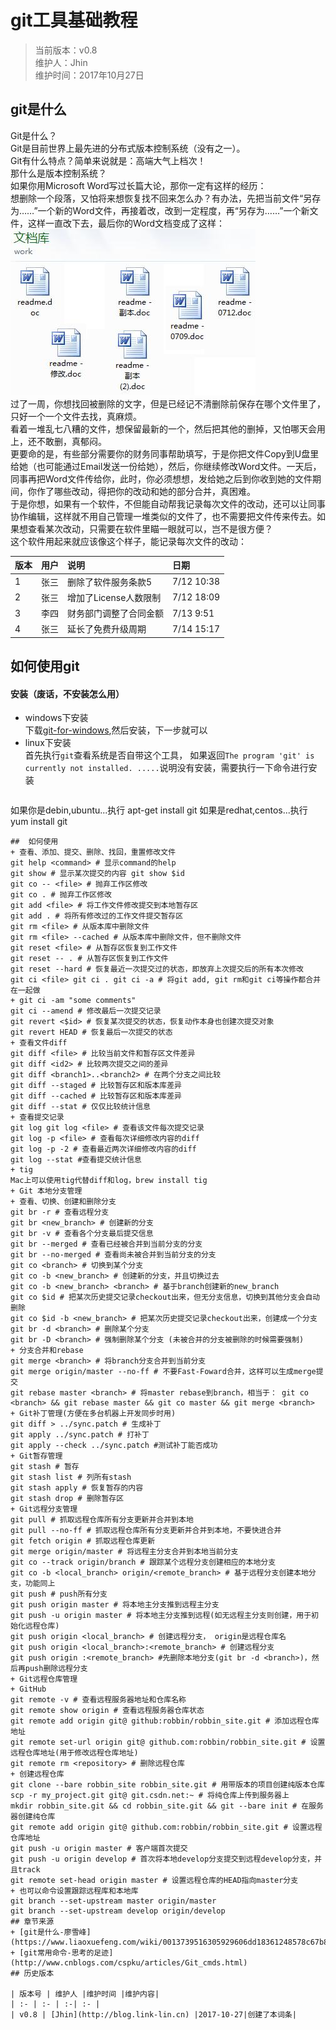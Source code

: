# git工具基础教程
>当前版本：v0.8  
>维护人：Jhin  
>维护时间：2017年10月27日

## git是什么
Git是什么？  
Git是目前世界上最先进的分布式版本控制系统（没有之一）。  
Git有什么特点？简单来说就是：高端大气上档次！  
那什么是版本控制系统？  
如果你用Microsoft Word写过长篇大论，那你一定有这样的经历：  
想删除一个段落，又怕将来想恢复找不回来怎么办？有办法，先把当前文件“另存为……”一个新的Word文件，再接着改，改到一定程度，再“另存为……”一个新文件，这样一直改下去，最后你的Word文档变成了这样：  
![word创建多个版本](/wiki/image/git-word-0.jpg "关于word创建多个版本的图片")  
过了一周，你想找回被删除的文字，但是已经记不清删除前保存在哪个文件里了，只好一个一个文件去找，真麻烦。  
看着一堆乱七八糟的文件，想保留最新的一个，然后把其他的删掉，又怕哪天会用上，还不敢删，真郁闷。  
更要命的是，有些部分需要你的财务同事帮助填写，于是你把文件Copy到U盘里给她（也可能通过Email发送一份给她），然后，你继续修改Word文件。一天后，同事再把Word文件传给你，此时，你必须想想，发给她之后到你收到她的文件期间，你作了哪些改动，得把你的改动和她的部分合并，真困难。  
于是你想，如果有一个软件，不但能自动帮我记录每次文件的改动，还可以让同事协作编辑，这样就不用自己管理一堆类似的文件了，也不需要把文件传来传去。如果想查看某次改动，只需要在软件里瞄一眼就可以，岂不是很方便？  
这个软件用起来就应该像这个样子，能记录每次文件的改动：

|版本|	用户|	说明|	日期|
|:-|:-|:-|:-|
|1|	张三|	删除了软件服务条款5|	7/12 10:38|
|2|	张三|	增加了License人数限制|	7/12 18:09|
|3|	李四|	财务部门调整了合同金额|	7/13 9:51|
|4|	张三|	延长了免费升级周期|	7/14 15:17|
## 如何使用git
#### 安装（废话，不安装怎么用）
+ windows下安装  
  下载[git-for-windows](https://git-for-windows.github.io/),然后安装，下一步就可以
+ linux下安装  
  首先执行```git```查看系统是否自带这个工具，
  如果返回```The program 'git' is currently not installed. .....```说明没有安装，需要执行一下命令进行安装
  ```
如果你是debin,ubuntu...执行
apt-get install git
如果是redhat,centos...执行
yum install git
  ```
##  如何使用
+ 查看、添加、提交、删除、找回，重置修改文件  
git help <command> # 显示command的help  
git show # 显示某次提交的内容 git show $id  
git co -- <file> # 抛弃工作区修改  
git co . # 抛弃工作区修改  
git add <file> # 将工作文件修改提交到本地暂存区  
git add . # 将所有修改过的工作文件提交暂存区  
git rm <file> # 从版本库中删除文件  
git rm <file> --cached # 从版本库中删除文件，但不删除文件  
git reset <file> # 从暂存区恢复到工作文件  
git reset -- . # 从暂存区恢复到工作文件  
git reset --hard # 恢复最近一次提交过的状态，即放弃上次提交后的所有本次修改  
git ci <file> git ci . git ci -a # 将git add, git rm和git ci等操作都合并在一起做  
+ git ci -am "some comments"  
git ci --amend # 修改最后一次提交记录  
git revert <$id> # 恢复某次提交的状态，恢复动作本身也创建次提交对象  
git revert HEAD # 恢复最后一次提交的状态  
+ 查看文件diff  
git diff <file> # 比较当前文件和暂存区文件差异  
git diff <id2> # 比较两次提交之间的差异  
git diff <branch1>..<branch2> # 在两个分支之间比较  
git diff --staged # 比较暂存区和版本库差异  
git diff --cached # 比较暂存区和版本库差异  
git diff --stat # 仅仅比较统计信息  
+ 查看提交记录  
git log git log <file> # 查看该文件每次提交记录  
git log -p <file> # 查看每次详细修改内容的diff  
git log -p -2 # 查看最近两次详细修改内容的diff  
git log --stat #查看提交统计信息  
+ tig  
Mac上可以使用tig代替diff和log，brew install tig  
+ Git 本地分支管理  
  + 查看、切换、创建和删除分支  
git br -r # 查看远程分支  
git br <new_branch> # 创建新的分支  
git br -v # 查看各个分支最后提交信息  
git br --merged # 查看已经被合并到当前分支的分支  
git br --no-merged # 查看尚未被合并到当前分支的分支  
git co <branch> # 切换到某个分支  
git co -b <new_branch> # 创建新的分支，并且切换过去  
git co -b <new_branch> <branch> # 基于branch创建新的new_branch  
git co $id # 把某次历史提交记录checkout出来，但无分支信息，切换到其他分支会自动删除  
git co $id -b <new_branch> # 把某次历史提交记录checkout出来，创建成一个分支  
git br -d <branch> # 删除某个分支  
git br -D <branch> # 强制删除某个分支 (未被合并的分支被删除的时候需要强制)  
  + 分支合并和rebase  
git merge <branch> # 将branch分支合并到当前分支  
git merge origin/master --no-ff # 不要Fast-Foward合并，这样可以生成merge提交  
git rebase master <branch> # 将master rebase到branch，相当于： git co <branch> && git rebase master && git co master && git merge <branch>  
  + Git补丁管理(方便在多台机器上开发同步时用)  
git diff > ../sync.patch # 生成补丁  
git apply ../sync.patch # 打补丁  
git apply --check ../sync.patch #测试补丁能否成功  
  + Git暂存管理  
git stash # 暂存  
git stash list # 列所有stash  
git stash apply # 恢复暂存的内容  
git stash drop # 删除暂存区  
+ Git远程分支管理  
git pull # 抓取远程仓库所有分支更新并合并到本地  
git pull --no-ff # 抓取远程仓库所有分支更新并合并到本地，不要快进合并  
git fetch origin # 抓取远程仓库更新   
git merge origin/master # 将远程主分支合并到本地当前分支  
git co --track origin/branch # 跟踪某个远程分支创建相应的本地分支  
git co -b <local_branch> origin/<remote_branch> # 基于远程分支创建本地分支，功能同上  
git push # push所有分支  
git push origin master # 将本地主分支推到远程主分支  
git push -u origin master # 将本地主分支推到远程(如无远程主分支则创建，用于初始化远程仓库)  
git push origin <local_branch> # 创建远程分支， origin是远程仓库名  
git push origin <local_branch>:<remote_branch> # 创建远程分支  
git push origin :<remote_branch> #先删除本地分支(git br -d <branch>)，然后再push删除远程分支  
+ Git远程仓库管理
  + GitHub
git remote -v # 查看远程服务器地址和仓库名称  
git remote show origin # 查看远程服务器仓库状态  
git remote add origin git@ github:robbin/robbin_site.git # 添加远程仓库地址  
git remote set-url origin git@ github.com:robbin/robbin_site.git # 设置远程仓库地址(用于修改远程仓库地址)   
git remote rm <repository> # 删除远程仓库  
  + 创建远程仓库  
git clone --bare robbin_site robbin_site.git # 用带版本的项目创建纯版本仓库  
scp -r my_project.git git@ git.csdn.net:~ # 将纯仓库上传到服务器上  
mkdir robbin_site.git && cd robbin_site.git && git --bare init # 在服务器创建纯仓库  
git remote add origin git@ github.com:robbin/robbin_site.git # 设置远程仓库地址  
git push -u origin master # 客户端首次提交  
git push -u origin develop # 首次将本地develop分支提交到远程develop分支，并且track  
git remote set-head origin master # 设置远程仓库的HEAD指向master分支  
+ 也可以命令设置跟踪远程库和本地库  
git branch --set-upstream master origin/master  
git branch --set-upstream develop origin/develop
## 章节来源
+ [git是什么-廖雪峰](https://www.liaoxuefeng.com/wiki/0013739516305929606dd18361248578c67b8067c8c017b000/001373962845513aefd77a99f4145f0a2c7a7ca057e7570000)
+ [git常用命令-思考的足迹](http://www.cnblogs.com/cspku/articles/Git_cmds.html)
## 历史版本

| 版本号 | 维护人 |维护时间 |维护内容|
| :- | :- | :-| :- |
| v0.8 | [Jhin](http://blog.link-lin.cn) |2017-10-27|创建了本词条|
